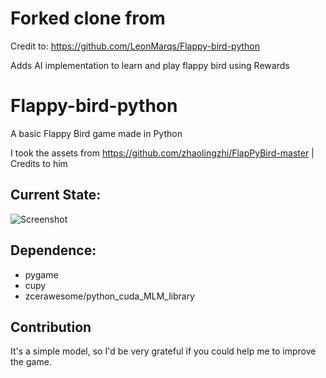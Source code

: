 # Forked clone from 
Credit to: https://github.com/LeonMarqs/Flappy-bird-python

Adds AI implementation to learn and play flappy bird using Rewards

# Flappy-bird-python
A basic Flappy Bird game made in Python

I took the assets from https://github.com/zhaolingzhi/FlapPyBird-master | Credits to him

## Current State:
![Screenshot](https://github.com/LeonMarqs/Flappy-bird-python/blob/master/Screenshot_1.png)

## Dependence:
* pygame
* cupy
* zcerawesome/python_cuda_MLM_library

## Contribution
It's a simple model, so I'd be very grateful if you could help me to improve the game.



